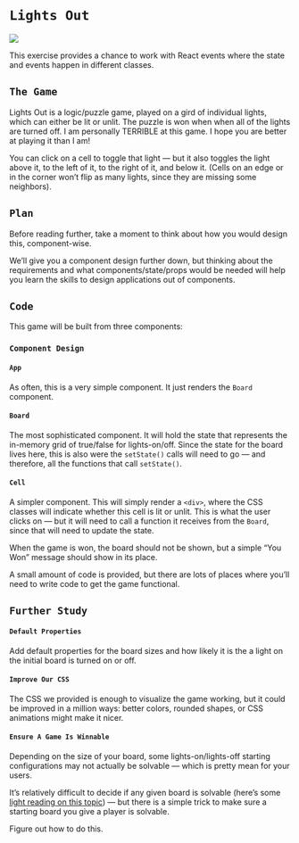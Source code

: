 # **`Lights Out`**

![](_images/lightOuts.gif)

This exercise provides a chance to work with React events where the state and events happen in different classes.

## **`The Game`**

Lights Out is a logic/puzzle game, played on a gird of individual lights, which can either be lit or unlit. The puzzle is won when when all of the lights are turned off. I am personally TERRIBLE at this game. I hope you are better at playing it than I am!

You can click on a cell to toggle that light — but it also toggles the light above it, to the left of it, to the right of it, and below it. (Cells on an edge or in the corner won’t flip as many lights, since they are missing some neighbors).

## **`Plan`**

Before reading further, take a moment to think about how you would design this, component-wise.

We’ll give you a component design further down, but thinking about the requirements and what components/state/props would be needed will help you learn the skills to design applications out of components.

## **`Code`**

This game will be built from three components:

### **`Component Design`**

#### **`App`**

As often, this is a very simple component. It just renders the `Board` component.

#### **`Board`**

The most sophisticated component. It will hold the state that represents the in-memory grid of true/false for lights-on/off. Since the state for the board lives here, this is also were the `setState()` calls will need to go — and therefore, all the functions that call `setState()`.

#### **`Cell`**

A simpler component. This will simply render a `<div>`, where the CSS classes will indicate whether this cell is lit or unlit. This is what the user clicks on — but it will need to call a function it receives from the `Board`, since that will need to update the state.

When the game is won, the board should not be shown, but a simple “You Won” message should show in its place.

A small amount of code is provided, but there are lots of places where you’ll need to write code to get the game functional.

## **`Further Study`**

#### **`Default Properties`**

Add default properties for the board sizes and how likely it is the a light on the initial board is turned on or off.

#### **`Improve Our CSS`**

The CSS we provided is enough to visualize the game working, but it could be improved in a million ways: better colors, rounded shapes, or CSS animations might make it nicer.

#### **`Ensure A Game Is Winnable`**

Depending on the size of your board, some lights-on/lights-off starting configurations may not actually be solvable — which is pretty mean for your users.

It’s relatively difficult to decide if any given board is solvable (here’s some [light reading on this topic](https://ida.mtholyoke.edu/bitstream/handle/10166/693/375.pdf?sequence=1&isAllowed=y)) — but there is a simple trick to make sure a starting board you give a player is solvable.

Figure out how to do this.
